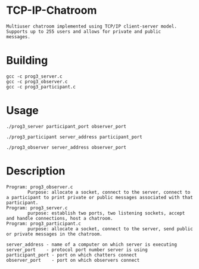 # TCP-IP-Chatroom
    Multiuser chatroom implemented using TCP/IP client-server model. Supports up to 255 users and allows for private and public      messages.

# Building
    gcc -c prog3_server.c
    gcc -c prog3_observer.c
    gcc -c prog3_participant.c

# Usage
    ./prog3_server participant_port observer_port
    
    ./prog3_participant server_address participant_port
    
    ./prog3_observer server_address observer_port
   
# Description 
    Program: prog3_observer.c
            Purpose: allocate a socket, connect to the server, connect to a participant to print private or public messages associated with that       participant.
    Program: prog3_server.c
            purpose: establish two ports, two listening sockets, accept and handle connections, host a chatroom.
    Program: prog3_participant.c
            purpose: allocate a socket, connect to the server, send public or private messages in the chatroom.
    
    server_address - name of a computer on which server is executing
    server_port    - protocol port number server is using
    participant_port - port on which chatters connect
    observer_port    - port on which observers connect
